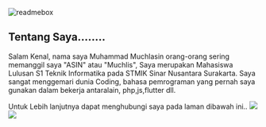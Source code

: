 ![readmebox](https://github.com/kertopati007/kertopati007/assets/33236958/187d3b5b-3e0a-419c-a396-16f9886ce98d)

<h2> Tentang Saya........</h2>
<p>  Salam Kenal, nama saya Muhammad Muchlasin orang-orang sering memanggil saya "ASIN" atau "Muchlis", Saya merupakan Mahasiswa Lulusan S1 Teknik Informatika pada STMIK Sinar Nusantara Surakarta. Saya sangat menggemari dunia Coding, bahasa pemrograman yang pernah saya gunakan dalam bekerja antaralain, php,js,flutter dll.</p>

Untuk Lebih lanjutnya dapat menghubungi saya pada laman dibawah ini..
  <a href="https://instagram.com/m.muchlas1n">
    <img src="https://skillicons.dev/icons?i=instagram" />
  </a>
 <a href="https://www.linkedin.com/in/muhammad-muchlasin-3a297621a/">
    <img src="https://skillicons.dev/icons?i=linkedin" />
  </a>
